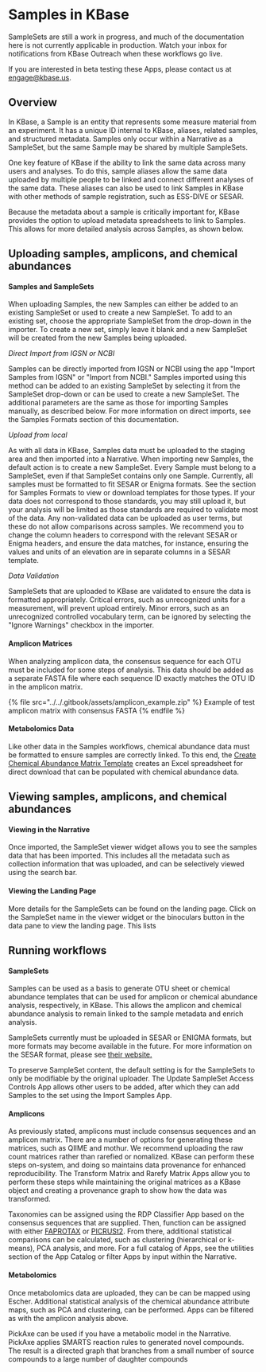 # Samples in KBase

SampleSets are still a work in progress, and much of the documentation here is not currently applicable in production. Watch your inbox for notifications from KBase Outreach when these workflows go live.&#x20;

If you are interested in beta testing these Apps, please contact us at engage@kbase.us.

## Overview

In KBase, a Sample is an entity that represents some measure material from an experiment. It has a unique ID internal to KBase, aliases, related samples, and structured metadata. Samples only occur within a Narrative as a SampleSet, but the same Sample may be shared by multiple SampleSets.&#x20;

One key feature of KBase if the ability to link the same data across many users and analyses. To do this, sample aliases allow the same data uploaded by multiple people to be linked and connect different analyses of the same data. These aliases can also be used to link Samples in KBase with other methods of sample registration, such as ESS-DIVE or SESAR.&#x20;

Because the metadata about a sample is critically important for, KBase provides the option to upload metadata spreadsheets to link to Samples. This allows for more detailed analysis across Samples, as shown below.

## Uploading samples, amplicons, and chemical abundances

#### Samples and SampleSets

When uploading Samples, the new Samples can either be added to an existing SampleSet or used to create a new SampleSet. To add to an existing set, choose the appropriate SampleSet from the drop-down in the importer. To create a new set, simply leave it blank and a new SampleSet will be created from the new Samples being uploaded.

_Direct Import from IGSN or NCBI_

Samples can be directly imported from IGSN or NCBI using the app "Import Samples from IGSN" or "Import from NCBI." Samples imported using this method can be added to an existing SampleSet by selecting it from the SampleSet drop-down or can be used to create a new SampleSet. The additional parameters are the same as those for importing Samples manually, as described below. For more information on direct imports, see the Samples Formats section of this documentation.

_Upload from local_

As with all data in KBase, Samples data must be uploaded to the staging area and then imported into a Narrative. When importing new Samples, the default action is to create a new SampleSet. Every Sample must belong to a SampleSet, even if that SampleSet contains only one Sample. Currently, all samples must be formatted to fit SESAR or Enigma formats. See the section for Samples Formats to view or download templates for those types. If your data does not correspond to those standards, you may still upload it, but your analysis will be limited as those standards are required to validate most of the data. Any non-validated data can be uploaded as user terms, but these do not allow comparisons across samples. We recommend you to change the column headers to correspond with the relevant SESAR or Enigma headers, and ensure the data matches, for instance, ensuring the values and units of an elevation are in separate columns in a SESAR template.

_Data Validation_

SampleSets that are uploaded to KBase are validated to ensure the data is formatted appropriately. Critical errors, such as unrecognized units for a measurement, will prevent upload entirely. Minor errors, such as an unrecognized controlled vocabulary term, can be ignored by selecting the "Ignore Warnings" checkbox in the importer.&#x20;

#### Amplicon Matrices

When analyzing amplicon data, the consensus sequence for each OTU must be included for some steps of analysis. This data should be added as a separate FASTA file where each sequence ID exactly matches the OTU ID in the amplicon matrix.&#x20;

{% file src="../../.gitbook/assets/amplicon_example.zip" %}
Example of test amplicon matrix with consensus FASTA
{% endfile %}

#### Metabolomics Data

Like other data in the Samples workflows, chemical abundance data must be formatted to ensure samples are correctly linked. To this end, the [Create Chemical Abundance Matrix Template](https://narrative.kbase.us/#appcatalog/app/GenericsAPI/build\_chemical\_abundance\_template/beta) creates an Excel spreadsheet for direct download that can be populated with chemical abundance data.

## Viewing samples, amplicons, and chemical abundances

#### Viewing in the Narrative

Once imported, the SampleSet viewer widget allows you to see the samples data that has been imported. This includes all the metadata such as collection information that was uploaded, and can be selectively viewed using the search bar.&#x20;

#### Viewing the Landing Page

More details for the SampleSets can be found on the landing page. Click on the SampleSet name in the viewer widget or the binoculars button in the data pane to view the landing page. This lists&#x20;

## Running workflows

#### SampleSets

Samples can be used as a basis to generate OTU sheet or chemical abundance templates that can be used for amplicon or chemical abundance analysis, respectively, in KBase. This allows the amplicon and chemical abundance analysis to remain linked to the sample metadata and enrich analysis.&#x20;

SampleSets currently must be uploaded in SESAR or ENIGMA formats, but more formats may become available in the future. For more information on the SESAR format, please see [their website.](https://www.geosamples.org)

To preserve SampleSet content, the default setting is for the SampleSets to only be modifiable by the original uploader. The Update SampleSet Access Controls App allows other users to be added, after which they can add Samples to the set using the Import Samples App.

#### Amplicons

As previously stated, amplicons must include consensus sequences and an amplicon matrix. There are a number of options for generating these matrices, such as QIIME and mothur. We recommend uploading the raw count matrices rather than rarefied or nomalized. KBase can perform these steps on-system, and doing so maintains data provenance for enhanced reproducibility. The Transform Matrix and Rarefy Matrix Apps allow you to perform these steps while maintaining the original matrices as a KBase object and creating a provenance graph to show how the data was transformed.&#x20;

Taxonomies can be assigned using the RDP Classifier App based on the consensus sequences that are supplied. Then, function can be assigned with either [FAPROTAX](https://pages.uoregon.edu/slouca/LoucaLab/archive/FAPROTAX/lib/php/index.php?section=Instructions) or [PICRUSt2](https://www.biorxiv.org/content/10.1101/672295v1.full.pdf). From there, additional statistical comparisons can be calculated, such as clustering (hierarchical or k-means), PCA analysis, and more. For a full catalog of Apps, see the utilities section of the App Catalog or filter Apps by input within the Narrative.&#x20;

#### Metabolomics

Once metabolomics data are uploaded, they can be can be mapped using Escher. Additional statistical analysis of the chemical abundance attribute maps, such as PCA and clustering, can be performed. Apps can be filtered as with the amplicon analysis above.&#x20;

PickAxe can be used if you have a metabolic model in the Narrative. PickAxe applies SMARTS reaction rules to generated novel compounds. The result is a directed graph that branches from a small number of source compounds to a large number of daughter compounds
